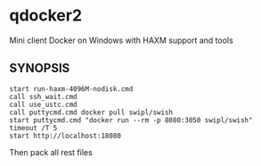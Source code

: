 # qdocker2
Mini client Docker on Windows with HAXM support and tools

## SYNOPSIS 
```batchfile
start run-haxm-4096M-nodisk.cmd
call ssh_wait.cmd
call use_ustc.cmd
call puttycmd.cmd docker pull swipl/swish
start puttycmd.cmd "docker run --rm -p 8080:3050 swipl/swish"
timeout /T 5
start http://localhost:18080
```
Then pack all rest files
